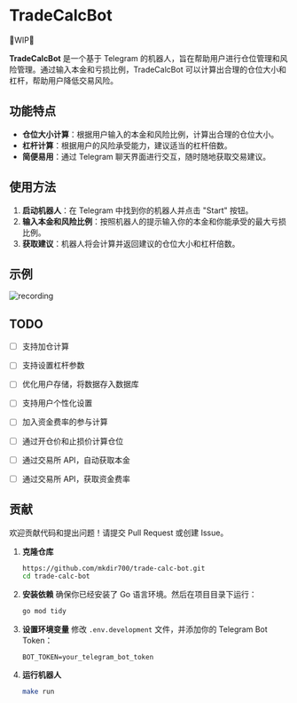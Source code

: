 # TradeCalcBot

🚧WIP🚧

**TradeCalcBot** 是一个基于 Telegram 的机器人，旨在帮助用户进行仓位管理和风险管理。通过输入本金和亏损比例，TradeCalcBot 可以计算出合理的仓位大小和杠杆，帮助用户降低交易风险。

## 功能特点

- **仓位大小计算**：根据用户输入的本金和风险比例，计算出合理的仓位大小。
- **杠杆计算**：根据用户的风险承受能力，建议适当的杠杆倍数。
- **简便易用**：通过 Telegram 聊天界面进行交互，随时随地获取交易建议。

## 使用方法

1. **启动机器人**：在 Telegram 中找到你的机器人并点击 "Start" 按钮。
2. **输入本金和风险比例**：按照机器人的提示输入你的本金和你能承受的最大亏损比例。
3. **获取建议**：机器人将会计算并返回建议的仓位大小和杠杆倍数。

## 示例

![recording](https://github.com/mkdir700/trade-calc-bot/assets/56359329/1df4fe0a-f3b9-49ba-a820-c3738996ddf1)

## TODO

- [ ] 支持加仓计算

- [ ] 支持设置杠杆参数

- [ ] 优化用户存储，将数据存入数据库

- [ ] 支持用户个性化设置

- [ ] 加入资金费率的参与计算

- [ ] 通过开仓价和止损价计算仓位

- [ ] 通过交易所 API，自动获取本金

- [ ] 通过交易所 API，获取资金费率

## 贡献

欢迎贡献代码和提出问题！请提交 Pull Request 或创建 Issue。

1. **克隆仓库**
    ```bash
    https://github.com/mkdir700/trade-calc-bot.git
    cd trade-calc-bot
    ```

2. **安装依赖**
    确保你已经安装了 Go 语言环境。然后在项目目录下运行：
    ```bash
    go mod tidy
    ```

3. **设置环境变量**
    修改 `.env.development` 文件，并添加你的 Telegram Bot Token：
    ```env
    BOT_TOKEN=your_telegram_bot_token
    ```

4. **运行机器人**
    ```bash
    make run
    ```



